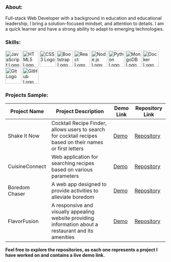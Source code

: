 ### About:
Full-stack Web Developer with a background in education and educational leadership, I bring a solution-focused mindset, and attention to details. I am a quick learner and have a strong ability to adapt to emerging technologies.
### Skills:
<div>
  <img src="https://upload.wikimedia.org/wikipedia/commons/thumb/6/6a/JavaScript-logo.png/200px-JavaScript-logo.png" alt="JavaScript Logo" width="50" height="50" />
  <img src="https://upload.wikimedia.org/wikipedia/commons/thumb/6/61/HTML5_logo_and_wordmark.svg/800px-HTML5_logo_and_wordmark.svg.png" alt="HTML5 Logo" width="50" height="50" />
  <img src="https://upload.wikimedia.org/wikipedia/commons/d/d5/CSS3_logo_and_wordmark.svg" alt="CSS3 Logo" width="50" height="50" />
  <img src="https://upload.wikimedia.org/wikipedia/commons/thumb/b/b2/Bootstrap_logo.svg/1200px-Bootstrap_logo.svg.png" alt="Bootstrap Logo" width="50" height="50" />
  <img src="https://upload.wikimedia.org/wikipedia/commons/thumb/a/a7/React-icon.svg/1200px-React-icon.svg.png" alt="React Logo" width="50" height="50" />
    <img src="https://upload.wikimedia.org/wikipedia/commons/thumb/d/d9/Node.js_logo.svg/1200px-Node.js_logo.svg.png" alt="Node.js Logo" width="50" height="50" />
  <img src="https://cdn-images-1.medium.com/max/871/1*d2zLEjERsrs1Rzk_95QU9A.png" alt="Python Logo" width="50" height="50" />
  <img src="https://upload.wikimedia.org/wikipedia/commons/thumb/9/93/MongoDB_Logo.svg/2560px-MongoDB_Logo.svg.png" alt="MongoDB Logo" width="50" height="50" />
  <img src="https://miro.medium.com/v2/resize:fit:1050/1*acfAKaDI7uv5GyFnJmiPhA.png" alt="Docker Logo" width="50" height="50" />
  <img src="https://upload.wikimedia.org/wikipedia/commons/thumb/3/3f/Git_icon.svg/2000px-Git_icon.svg.png" alt="Git Logo" width="50" height="50" />
  <img src="https://upload.wikimedia.org/wikipedia/commons/thumb/9/91/Octicons-mark-github.svg/2000px-Octicons-mark-github.svg.png" alt="GitHub Logo" width="50" height="50" />
</div>

### **Projects Sample:**

| Project Name         | Project Description                                                                                                         | Demo Link                                            | Repository Link                                               |
|----------------------|-----------------------------------------------------------------------------------------------------------------------------|------------------------------------------------------|---------------------------------------------------------------|
| Shake It Now         | Cocktail Recipe Finder, allows users to search for cocktail recipes based on their names or first letters             | [Demo](https://shakeitnow-9a83bc5ee7b3.herokuapp.com) | [Repository](https://github.com/moayyadsaleh/shake-it-now)   |
| CuisineConnect       | Web application for searching recipes based on various parameters                                                          | [Demo](https://guarded-beyond-18137-3e79800ee5ec.he) | [Repository](https://github.com/moayyadsaleh/cuisine-connect) |
| Boredom Chaser       | A web app designed to provide activities to alleviate boredom                                                       | [Demo](https://rocky-fjord-05045-0c5be76abaaa.herokuapp.com) | [Repository](https://github.com/moayyadsaleh/boredom-chaser) |
| FlavorFusion         | A responsive and visually appealing website providing information about a restaurant and its amenities                  | [Demo](https://moayyadsaleh.github.io/restaurant-website-template/) | [Repository](https://github.com/moayyadsaleh/restaurant-website-template) |




**Feel free to explore the repositories, as each one represents a project I have worked on and contains a live demo link.**
